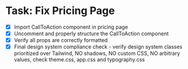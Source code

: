 # Task: Fix Pricing Page

- [x] Import CallToAction component in pricing page
- [x] Uncomment and properly structure the CallToAction component
- [x] Verify all props are correctly formatted
- [x] Final design system compliance check - verify design system classes prioritized over Tailwind, NO shadows, NO custom CSS, NO arbitrary values, check theme.css, app.css and typography.css